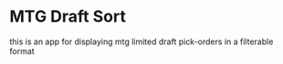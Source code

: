 # MTG Draft Sort

this is an app for displaying mtg limited draft pick-orders in a filterable format